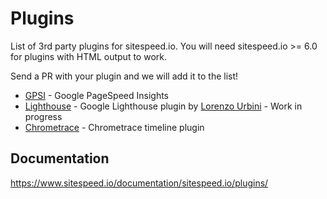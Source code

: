 # Plugins
List of 3rd party plugins for sitespeed.io. You will need sitespeed.io >= 6.0 for plugins with HTML output to work.

Send a PR with your plugin and we will add it to the list!

* [GPSI](https://github.com/sitespeedio/plugin-gpsi) - Google PageSpeed Insights
* [Lighthouse](https://github.com/siteriaitaliana/plugin-lighthouse) - Google Lighthouse plugin by [Lorenzo Urbini](https://github.com/siteriaitaliana) - Work in progress
* [Chrometrace](https://github.com/betit/chrometrace-sitespeedio-plugin) - Chrometrace timeline plugin 

## Documentation
https://www.sitespeed.io/documentation/sitespeed.io/plugins/
